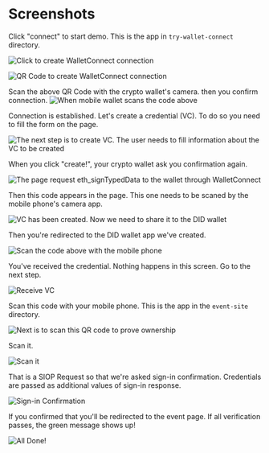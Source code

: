 
# Screenshots

Click "connect" to start demo. This is the app in `try-wallet-connect` directory.

![Click to create WalletConnect connection](./images/00-start-connect.png)

![QR Code to create WalletConnect connection](./images/qrCodeWalletConnect.png)

Scan the above QR Code with the crypto wallet's camera. then you confirm connection.
![When mobile wallet scans the code above](./images/02-connectWallet.PNG)

Connection is established. Let's create a credential (VC). To do so you need to fill the form on the page.

![The next step is to create VC. The user needs to fill information about the VC to be created](./images/issueCredentialFormFilled.png)

When you click "create!", your crypto wallet ask you confirmation again.

![The page request eth_signTypedData to the wallet through WalletConnect](./images/04-SignTypedData.png)

Then this code appears in the page. This one needs to be scaned by the mobile phone's camera app.

![VC has been created. Now we need to share it to the DID wallet](./images/qrCodeVc.png)

Then you're redirected to the DID wallet app we've created.

![Scan the code above with the mobile phone](./images/05-sendVc.PNG)

You've received the credential. Nothing happens in this screen. Go to the next step.

![Receive VC](./images/06-receiveVc.PNG)

Scan this code with your mobile phone. This is the app in the `event-site` directory.

![Next is to scan this QR code to prove ownership](./images/qrCodeToVerifyOwnership.png)

Scan it.

![Scan it](./images/scanQrCodeOwnership.PNG)

That is a SIOP Request so that we're asked sign-in confirmation. Credentials are passed as additional values of sign-in response.

![Sign-in Confirmation](./images/confirmSignIn.PNG)

If you confirmed that you'll be redirected to the event page. If all verification passes, the green message shows up!

![All Done!](./images/completeVerify.PNG)
